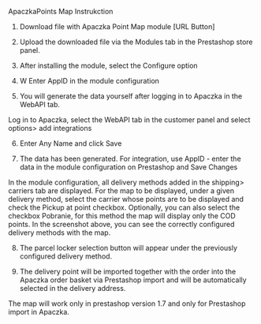 ApaczkaPoints Map Instrukction


1.	Download file with Apaczka Point Map module [URL Button]
2.	Upload the downloaded file via the Modules tab in the Prestashop store panel.

 

3.	After installing the module, select the Configure option
  
4.	W Enter AppID in the module configuration
5.	You will generate the data yourself after logging in to Apaczka in the WebAPI tab.

Log in to Apaczka, select the WebAPI tab in the customer panel and select options> add integrations  


6.	Enter Any Name and click Save

 






7.	The data has been generated. For integration, use AppID - enter the data in the module configuration on Prestashop and Save Changes  


 

In the module configuration, all delivery methods added in the shipping> carriers tab are displayed. For the map to be displayed, under a given delivery method, select the carrier whose points are to be displayed and check the Pickup at point checkbox.
Optionally, you can also select the checkbox Pobranie, for this method the map will display only the COD points.
In the screenshot above, you can see the correctly configured delivery methods with the map.

8.	The parcel locker selection button will appear under the previously configured delivery method.

 
 

8. The delivery point will be imported together with the order into the Apaczka order basket via Prestashop import and will be automatically selected in the delivery address.

 
The map will work only in prestashop version 1.7 and only for Prestashop import in Apaczka.
